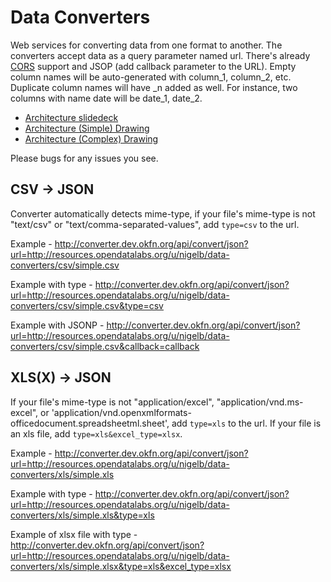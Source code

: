 Data Converters
===============

Web services for converting data from one format to another.  The converters accept data as a query parameter named url.  There's already [CORS](https://en.wikipedia.org/wiki/Cross-Origin_Resource_Sharing) support and JSOP (add callback parameter to the URL).  Empty column names will be auto-generated with column_1, column_2, etc. Duplicate column names will have _n added as well. For instance, two columns with name date will be date_1, date_2.

* [Architecture slidedeck](https://docs.google.com/presentation/d/1LplNTIFwVIAfeP-C8RkPhlZJqaV95DasHlhloPrdvIc/edit)
* [Architecture (Simple) Drawing](https://docs.google.com/drawings/d/1fxamPv8ccJYI-NSQJ_7hcPoF5X8eBTQDatg-HCybsZk/edit)
* [Architecture (Complex) Drawing](https://docs.google.com/drawings/d/1GbtXf5m9HLVXTNXhJiE0V1SQs0mP9os11y-48TDzKqA/edit)

Please bugs for any issues you see.

CSV -> JSON
-----------

Converter automatically detects mime-type, if your file's mime-type is not "text/csv" or "text/comma-separated-values", add `type=csv` to the url.

Example - http://converter.dev.okfn.org/api/convert/json?url=http://resources.opendatalabs.org/u/nigelb/data-converters/csv/simple.csv

Example with type - http://converter.dev.okfn.org/api/convert/json?url=http://resources.opendatalabs.org/u/nigelb/data-converters/csv/simple.csv&type=csv

Example with JSONP - http://converter.dev.okfn.org/api/convert/json?url=http://resources.opendatalabs.org/u/nigelb/data-converters/csv/simple.csv&callback=callback

XLS(X) -> JSON
--------------
If your file's mime-type is not "application/excel", "application/vnd.ms-excel", or 'application/vnd.openxmlformats-officedocument.spreadsheetml.sheet', add `type=xls` to the url.  If your file is an xls file, add `type=xls&excel_type=xlsx`.

Example - http://converter.dev.okfn.org/api/convert/json?url=http://resources.opendatalabs.org/u/nigelb/data-converters/xls/simple.xls

Example with type - http://converter.dev.okfn.org/api/convert/json?url=http://resources.opendatalabs.org/u/nigelb/data-converters/xls/simple.xls&type=xls

Example of xlsx file with type - http://converter.dev.okfn.org/api/convert/json?url=http://resources.opendatalabs.org/u/nigelb/data-converters/xls/simple.xlsx&type=xls&excel_type=xlsx
